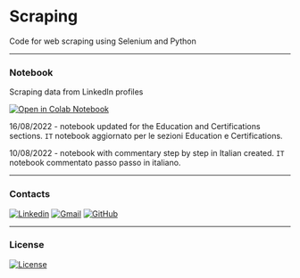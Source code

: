 # Scraping
Code for web scraping using Selenium and Python

---

### Notebook
Scraping data from LinkedIn profiles

[![Open in Colab Notebook](https://colab.research.google.com/assets/colab-badge.svg)](https://colab.research.google.com/drive/1xAP7QgJMrYM7QobOzETUpE0hHwBpKDnq?usp=sharing)

16/08/2022 - notebook updated for the Education and Certifications sections. `IT` notebook aggiornato per le sezioni Education e Certifications.

10/08/2022 - notebook with commentary step by step in Italian created. `IT` notebook commentato passo passo in italiano.


---

### Contacts
[![Linkedin](https://img.shields.io/badge/LinkedIn-gray?style=flat&logo=linkedin&labelColor=blue)](https://www.linkedin.com/in/antonello-manenti/) [![Gmail](https://img.shields.io/badge/Gmail-D14836?style=flat&logo=gmail&logoColor=white&labelColor=red&color=gray)](mailto:antonellomanenti@gmail.com) [![GitHub](https://img.shields.io/badge/GitHub-100000?style=flat&logo=github&logoColor=white&labelColor=black&color=black)](https://github.com/AntonelloManenti)

---

### License
[![License](https://img.shields.io/badge/License-CC0%20v1.0%20Universal-green)](https://github.com/AntonelloManenti/scraping/blob/main/LICENSE)
